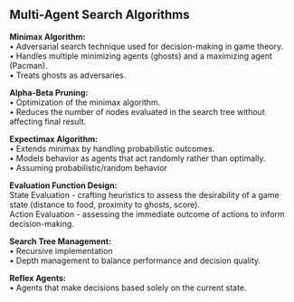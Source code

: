 ## Multi-Agent Search Algorithms

**Minimax Algorithm:** <br>
• Adversarial search technique used for decision-making in game theory. <br>
• Handles multiple minimizing agents (ghosts) and a maximizing agent (Pacman). <br>
• Treats ghosts as adversaries.

**Alpha-Beta Pruning:** <br>
• Optimization of the minimax algorithm. <br>
• Reduces the number of nodes evaluated in the search tree without affecting final result.

**Expectimax Algorithm:** <br>
• Extends minimax by handling probabilistic outcomes. <br>
• Models behavior as agents that act randomly rather than optimally. <br>
• Assuming probabilistic/random behavior

**Evaluation Function Design:** <br>
State Evaluation - crafting heuristics to assess the desirability of a game state (distance to food, proximity to ghosts, score). <br>
Action Evaluation - assessing the immediate outcome of actions to inform decision-making.

**Search Tree Management:** <br>
• Recursive implementation <br>
• Depth management to balance performance and decision quality.

**Reflex Agents:** <br>
• Agents that make decisions based solely on the current state.
